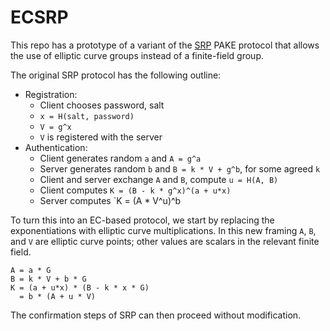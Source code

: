 ECSRP
=====

This repo has a prototype of a variant of the
[SRP](https://en.wikipedia.org/wiki/Secure_Remote_Password_protocol) PAKE
protocol that allows the use of elliptic curve groups instead of a finite-field
group.

The original SRP protocol has the following outline:

* Registration:
  * Client chooses password, salt
  * `x = H(salt, password)`
  * `V = g^x`
  * `V` is registered with the server
* Authentication:
  * Client generates random `a` and `A = g^a`
  * Server generates random `b` and `B = k * V + g^b`, for some agreed `k`
  * Client and server exchange `A` and `B`, compute `u = H(A, B)`
  * Client computes `K = (B - k * g^x)^(a + u*x)`
  * Server computes `K = (A * V^u)^b

To turn this into an EC-based protocol, we start by replacing the
exponentiations with elliptic curve multiplications.  In this new framing `A`,
`B`, and `V` are elliptic curve points; other values are scalars in the
relevant finite field.

```
A = a * G
B = k * V + b * G
K = (a + u*x) * (B - k * x * G)
  = b * (A + u * V)
```

The confirmation steps of SRP can then proceed without modification.
